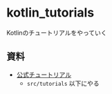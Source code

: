 # kotlin_tutorials
Kotlinのチュートリアルをやっていく

## 資料
- [公式チュートリアル](https://kotlinlang.org/docs/tutorials/kotlin-for-py/introduction.htmlhttps://kotlinlang.org/docs/tutorials/kotlin-for-py/introduction.html)
    - `src/tutorials` 以下にやる